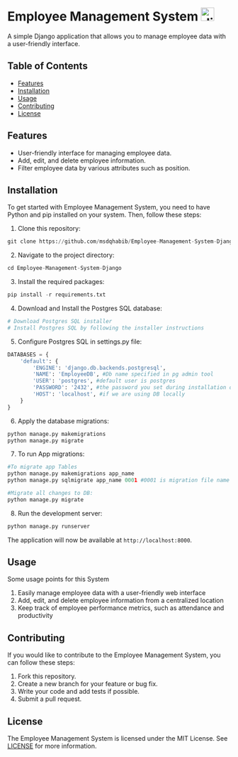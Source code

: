 # Employee Management System <img src="https://icon-icons.com/icons2/2107/PNG/32/file_type_django_icon_130645.png" alt="django-icon" width="30">

A simple Django application that allows you to manage employee data with a user-friendly interface.

<!-- Add table of contents -->
## Table of Contents

- [Features](#features)
- [Installation](#installation)
- [Usage](#usage)
- [Contributing](#contributing)
- [License](#license)

<!-- Add features list -->
## Features
- User-friendly interface for managing employee data.
- Add, edit, and delete employee information.
- Filter employee data by various attributes such as position.

<!-- Add installation instructions -->
## Installation

To get started with Employee Management System, you need to have Python and pip installed on your system. Then, follow these steps:

1. Clone this repository:
```python
git clone https://github.com/msdqhabib/Employee-Management-System-Django.git
```
2. Navigate to the project directory:
```python
cd Employee-Management-System-Django
```
3. Install the required packages:
```python
pip install -r requirements.txt
```
4. Download and Install the Postgres SQL database:
```python
# Download Postgres SQL installer
# Install Postgres SQL by following the installer instructions
```
5. Configure Postgres SQL in settings.py file:
```python
DATABASES = {
    'default': {
        'ENGINE': 'django.db.backends.postgresql',
        'NAME': 'EmployeeDB', #Db name specified in pg admin tool
        'USER': 'postgres', #default user is postgres
        'PASSWORD': '2432', #the password you set during installation of Postgres SQL installer
        'HOST': 'localhost', #if we are using DB locally
    }
}
```
6. Apply the database migrations:
```python
python manage.py makemigrations
python manage.py migrate
```
7. To run App migrations:
```python
#To migrate app Tables
python manage.py makemigrations app_name
python manage.py sqlmigrate app_name 0001 #0001 is migration file name

#Migrate all changes to DB:
python manage.py migrate
```
8. Run the development server:
```python
python manage.py runserver
```


The application will now be available at `http://localhost:8000`.

## Usage
Some usage points for this System
1. Easily manage employee data with a user-friendly web interface
2. Add, edit, and delete employee information from a centralized location
3. Keep track of employee performance metrics, such as attendance and productivity

## Contributing

If you would like to contribute to the Employee Management System, you can follow these steps:

1. Fork this repository.
2. Create a new branch for your feature or bug fix.
3. Write your code and add tests if possible.
4. Submit a pull request.

## License

The Employee Management System is licensed under the MIT License. See [LICENSE](LICENSE) for more information.
